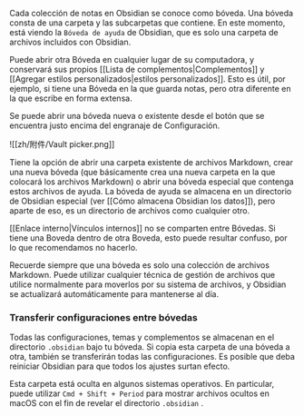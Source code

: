 Cada colección de notas en Obsidian se conoce como bóveda. Una bóveda consta de una carpeta y las subcarpetas que contiene. En este momento, está viendo la `Bóveda de ayuda` de Obsidian, que es solo una carpeta de archivos incluidos con Obsidian.

Puede abrir otra Bóveda en cualquier lugar de su computadora, y conservará sus propios [[Lista de complementos|Complementos]] y [[Agregar estilos personalizados|estilos personalizados]]. Esto es útil, por ejemplo, si tiene una Bóveda en la que guarda notas, pero otra diferente en la que escribe en forma extensa.

Se puede abrir una bóveda nueva o existente desde el botón que se encuentra justo encima del engranaje de Configuración.

![[zh/附件/Vault picker.png]]

Tiene la opción de abrir una carpeta existente de archivos Markdown, crear una nueva bóveda (que básicamente crea una nueva carpeta en la que colocará los archivos Markdown) o abrir una bóveda especial que contenga estos archivos de ayuda. La bóveda de ayuda se almacena en un directorio de Obsidian especial (ver [[Cómo almacena Obsidian los datos]]), pero aparte de eso, es un directorio de archivos como cualquier otro.

[[Enlace interno|Vínculos internos]] no se comparten entre Bóvedas. Si tiene una Boveda dentro de otra Boveda, esto puede resultar confuso, por lo que recomendamos no hacerlo.

Recuerde siempre que una bóveda es solo una colección de archivos Markdown. Puede utilizar cualquier técnica de gestión de archivos que utilice normalmente para moverlos por su sistema de archivos, y Obsidian se actualizará automáticamente para mantenerse al día.

### Transferir configuraciones entre bóvedas

Todas las configuraciones, temas y complementos se almacenan en el directorio `.obsidian` bajo tu bóveda. Si copia esta carpeta de una bóveda a otra, también se transferirán todas las configuraciones. Es posible que deba reiniciar Obsidian para que todos los ajustes surtan efecto.

Esta carpeta está oculta en algunos sistemas operativos. En particular, puede utilizar `Cmd + Shift + Period` para mostrar archivos ocultos en macOS con el fin de revelar el directorio `.obsidian` .